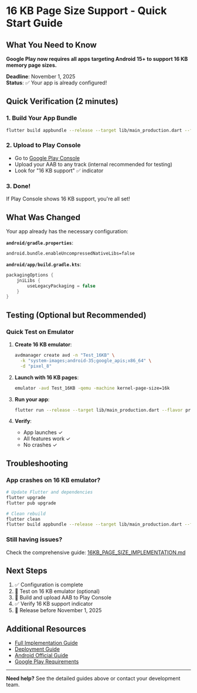 # 16 KB Page Size Support - Quick Start Guide

## What You Need to Know

**Google Play now requires all apps targeting Android 15+ to support 16 KB memory page sizes.**

**Deadline**: November 1, 2025  
**Status**: ✅ Your app is already configured!

## Quick Verification (2 minutes)

### 1. Build Your App Bundle

```bash
flutter build appbundle --release --target lib/main_production.dart --flavor production
```

### 2. Upload to Play Console

- Go to [Google Play Console](https://play.google.com/console)
- Upload your AAB to any track (internal recommended for testing)
- Look for "16 KB support" ✅ indicator

### 3. Done!

If Play Console shows 16 KB support, you're all set!

## What Was Changed

Your app already has the necessary configuration:

**`android/gradle.properties`**:

```properties
android.bundle.enableUncompressedNativeLibs=false
```

**`android/app/build.gradle.kts`**:

```kotlin
packagingOptions {
    jniLibs {
        useLegacyPackaging = false
    }
}
```

## Testing (Optional but Recommended)

### Quick Test on Emulator

1. **Create 16 KB emulator**:

   ```bash
   avdmanager create avd -n "Test_16KB" \
     -k "system-images;android-35;google_apis;x86_64" \
     -d "pixel_8"
   ```

2. **Launch with 16 KB pages**:

   ```bash
   emulator -avd Test_16KB -qemu -machine kernel-page-size=16k
   ```

3. **Run your app**:

   ```bash
   flutter run --release --target lib/main_production.dart --flavor production
   ```

4. **Verify**:
   - App launches ✓
   - All features work ✓
   - No crashes ✓

## Troubleshooting

### App crashes on 16 KB emulator?

```bash
# Update Flutter and dependencies
flutter upgrade
flutter pub upgrade

# Clean rebuild
flutter clean
flutter build appbundle --release --target lib/main_production.dart --flavor production
```

### Still having issues?

Check the comprehensive guide: [16KB_PAGE_SIZE_IMPLEMENTATION.md](./16KB_PAGE_SIZE_IMPLEMENTATION.md)

## Next Steps

1. ✅ Configuration is complete
2. 📱 Test on 16 KB emulator (optional)
3. 🚀 Build and upload AAB to Play Console
4. ✅ Verify 16 KB support indicator
5. 🎉 Release before November 1, 2025

## Additional Resources

- [Full Implementation Guide](./16KB_PAGE_SIZE_IMPLEMENTATION.md)
- [Deployment Guide](./DEPLOYMENT.md#16-kb-page-size-support-android-15-requirement)
- [Android Official Guide](https://developer.android.com/guide/practices/page-alignment)
- [Google Play Requirements](https://support.google.com/googleplay/android-developer/answer/14710219)

---

**Need help?** See the detailed guides above or contact your development team.

